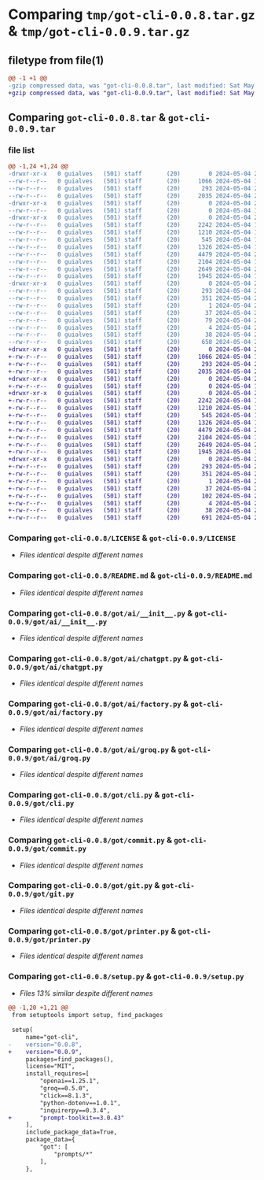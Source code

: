 # Comparing `tmp/got-cli-0.0.8.tar.gz` & `tmp/got-cli-0.0.9.tar.gz`

## filetype from file(1)

```diff
@@ -1 +1 @@
-gzip compressed data, was "got-cli-0.0.8.tar", last modified: Sat May  4 20:20:06 2024, max compression
+gzip compressed data, was "got-cli-0.0.9.tar", last modified: Sat May  4 20:21:04 2024, max compression
```

## Comparing `got-cli-0.0.8.tar` & `got-cli-0.0.9.tar`

### file list

```diff
@@ -1,24 +1,24 @@
-drwxr-xr-x   0 guialves   (501) staff       (20)        0 2024-05-04 20:20:06.468699 got-cli-0.0.8/
--rw-r--r--   0 guialves   (501) staff       (20)     1066 2024-05-04 19:36:59.000000 got-cli-0.0.8/LICENSE
--rw-r--r--   0 guialves   (501) staff       (20)      293 2024-05-04 20:20:06.468481 got-cli-0.0.8/PKG-INFO
--rw-r--r--   0 guialves   (501) staff       (20)     2035 2024-05-04 20:15:53.000000 got-cli-0.0.8/README.md
-drwxr-xr-x   0 guialves   (501) staff       (20)        0 2024-05-04 20:20:06.465340 got-cli-0.0.8/got/
--rw-r--r--   0 guialves   (501) staff       (20)        0 2024-05-04 17:10:40.000000 got-cli-0.0.8/got/__init__.py
-drwxr-xr-x   0 guialves   (501) staff       (20)        0 2024-05-04 20:20:06.466366 got-cli-0.0.8/got/ai/
--rw-r--r--   0 guialves   (501) staff       (20)     2242 2024-05-04 19:31:02.000000 got-cli-0.0.8/got/ai/__init__.py
--rw-r--r--   0 guialves   (501) staff       (20)     1210 2024-05-04 18:10:34.000000 got-cli-0.0.8/got/ai/chatgpt.py
--rw-r--r--   0 guialves   (501) staff       (20)      545 2024-05-04 18:20:32.000000 got-cli-0.0.8/got/ai/factory.py
--rw-r--r--   0 guialves   (501) staff       (20)     1326 2024-05-04 18:17:57.000000 got-cli-0.0.8/got/ai/groq.py
--rw-r--r--   0 guialves   (501) staff       (20)     4479 2024-05-04 20:20:02.000000 got-cli-0.0.8/got/cli.py
--rw-r--r--   0 guialves   (501) staff       (20)     2104 2024-05-04 19:41:42.000000 got-cli-0.0.8/got/commit.py
--rw-r--r--   0 guialves   (501) staff       (20)     2649 2024-05-04 20:00:46.000000 got-cli-0.0.8/got/git.py
--rw-r--r--   0 guialves   (501) staff       (20)     1945 2024-05-04 16:57:28.000000 got-cli-0.0.8/got/printer.py
-drwxr-xr-x   0 guialves   (501) staff       (20)        0 2024-05-04 20:20:06.467647 got-cli-0.0.8/got_cli.egg-info/
--rw-r--r--   0 guialves   (501) staff       (20)      293 2024-05-04 20:20:06.000000 got-cli-0.0.8/got_cli.egg-info/PKG-INFO
--rw-r--r--   0 guialves   (501) staff       (20)      351 2024-05-04 20:20:06.000000 got-cli-0.0.8/got_cli.egg-info/SOURCES.txt
--rw-r--r--   0 guialves   (501) staff       (20)        1 2024-05-04 20:20:06.000000 got-cli-0.0.8/got_cli.egg-info/dependency_links.txt
--rw-r--r--   0 guialves   (501) staff       (20)       37 2024-05-04 20:20:06.000000 got-cli-0.0.8/got_cli.egg-info/entry_points.txt
--rw-r--r--   0 guialves   (501) staff       (20)       79 2024-05-04 20:20:06.000000 got-cli-0.0.8/got_cli.egg-info/requires.txt
--rw-r--r--   0 guialves   (501) staff       (20)        4 2024-05-04 20:20:06.000000 got-cli-0.0.8/got_cli.egg-info/top_level.txt
--rw-r--r--   0 guialves   (501) staff       (20)       38 2024-05-04 20:20:06.468759 got-cli-0.0.8/setup.cfg
--rw-r--r--   0 guialves   (501) staff       (20)      658 2024-05-04 20:20:06.000000 got-cli-0.0.8/setup.py
+drwxr-xr-x   0 guialves   (501) staff       (20)        0 2024-05-04 20:21:04.067036 got-cli-0.0.9/
+-rw-r--r--   0 guialves   (501) staff       (20)     1066 2024-05-04 19:36:59.000000 got-cli-0.0.9/LICENSE
+-rw-r--r--   0 guialves   (501) staff       (20)      293 2024-05-04 20:21:04.066891 got-cli-0.0.9/PKG-INFO
+-rw-r--r--   0 guialves   (501) staff       (20)     2035 2024-05-04 20:15:53.000000 got-cli-0.0.9/README.md
+drwxr-xr-x   0 guialves   (501) staff       (20)        0 2024-05-04 20:21:04.064728 got-cli-0.0.9/got/
+-rw-r--r--   0 guialves   (501) staff       (20)        0 2024-05-04 17:10:40.000000 got-cli-0.0.9/got/__init__.py
+drwxr-xr-x   0 guialves   (501) staff       (20)        0 2024-05-04 20:21:04.065837 got-cli-0.0.9/got/ai/
+-rw-r--r--   0 guialves   (501) staff       (20)     2242 2024-05-04 19:31:02.000000 got-cli-0.0.9/got/ai/__init__.py
+-rw-r--r--   0 guialves   (501) staff       (20)     1210 2024-05-04 18:10:34.000000 got-cli-0.0.9/got/ai/chatgpt.py
+-rw-r--r--   0 guialves   (501) staff       (20)      545 2024-05-04 18:20:32.000000 got-cli-0.0.9/got/ai/factory.py
+-rw-r--r--   0 guialves   (501) staff       (20)     1326 2024-05-04 18:17:57.000000 got-cli-0.0.9/got/ai/groq.py
+-rw-r--r--   0 guialves   (501) staff       (20)     4479 2024-05-04 20:20:02.000000 got-cli-0.0.9/got/cli.py
+-rw-r--r--   0 guialves   (501) staff       (20)     2104 2024-05-04 19:41:42.000000 got-cli-0.0.9/got/commit.py
+-rw-r--r--   0 guialves   (501) staff       (20)     2649 2024-05-04 20:00:46.000000 got-cli-0.0.9/got/git.py
+-rw-r--r--   0 guialves   (501) staff       (20)     1945 2024-05-04 16:57:28.000000 got-cli-0.0.9/got/printer.py
+drwxr-xr-x   0 guialves   (501) staff       (20)        0 2024-05-04 20:21:04.066675 got-cli-0.0.9/got_cli.egg-info/
+-rw-r--r--   0 guialves   (501) staff       (20)      293 2024-05-04 20:21:04.000000 got-cli-0.0.9/got_cli.egg-info/PKG-INFO
+-rw-r--r--   0 guialves   (501) staff       (20)      351 2024-05-04 20:21:04.000000 got-cli-0.0.9/got_cli.egg-info/SOURCES.txt
+-rw-r--r--   0 guialves   (501) staff       (20)        1 2024-05-04 20:21:04.000000 got-cli-0.0.9/got_cli.egg-info/dependency_links.txt
+-rw-r--r--   0 guialves   (501) staff       (20)       37 2024-05-04 20:21:04.000000 got-cli-0.0.9/got_cli.egg-info/entry_points.txt
+-rw-r--r--   0 guialves   (501) staff       (20)      102 2024-05-04 20:21:04.000000 got-cli-0.0.9/got_cli.egg-info/requires.txt
+-rw-r--r--   0 guialves   (501) staff       (20)        4 2024-05-04 20:21:04.000000 got-cli-0.0.9/got_cli.egg-info/top_level.txt
+-rw-r--r--   0 guialves   (501) staff       (20)       38 2024-05-04 20:21:04.067096 got-cli-0.0.9/setup.cfg
+-rw-r--r--   0 guialves   (501) staff       (20)      691 2024-05-04 20:21:03.000000 got-cli-0.0.9/setup.py
```

### Comparing `got-cli-0.0.8/LICENSE` & `got-cli-0.0.9/LICENSE`

 * *Files identical despite different names*

### Comparing `got-cli-0.0.8/README.md` & `got-cli-0.0.9/README.md`

 * *Files identical despite different names*

### Comparing `got-cli-0.0.8/got/ai/__init__.py` & `got-cli-0.0.9/got/ai/__init__.py`

 * *Files identical despite different names*

### Comparing `got-cli-0.0.8/got/ai/chatgpt.py` & `got-cli-0.0.9/got/ai/chatgpt.py`

 * *Files identical despite different names*

### Comparing `got-cli-0.0.8/got/ai/factory.py` & `got-cli-0.0.9/got/ai/factory.py`

 * *Files identical despite different names*

### Comparing `got-cli-0.0.8/got/ai/groq.py` & `got-cli-0.0.9/got/ai/groq.py`

 * *Files identical despite different names*

### Comparing `got-cli-0.0.8/got/cli.py` & `got-cli-0.0.9/got/cli.py`

 * *Files identical despite different names*

### Comparing `got-cli-0.0.8/got/commit.py` & `got-cli-0.0.9/got/commit.py`

 * *Files identical despite different names*

### Comparing `got-cli-0.0.8/got/git.py` & `got-cli-0.0.9/got/git.py`

 * *Files identical despite different names*

### Comparing `got-cli-0.0.8/got/printer.py` & `got-cli-0.0.9/got/printer.py`

 * *Files identical despite different names*

### Comparing `got-cli-0.0.8/setup.py` & `got-cli-0.0.9/setup.py`

 * *Files 13% similar despite different names*

```diff
@@ -1,20 +1,21 @@
 from setuptools import setup, find_packages
 
 setup(
     name="got-cli",
-    version="0.0.8",
+    version="0.0.9",
     packages=find_packages(),
     license="MIT",
     install_requires=[
         "openai==1.25.1",
         "groq==0.5.0",
         "click==8.1.3",
         "python-dotenv==1.0.1",
         "inquirerpy==0.3.4",
+        "prompt-toolkit==3.0.43"
     ],
     include_package_data=True,
     package_data={
         "got": [
             "prompts/*"
         ],
     },
```

